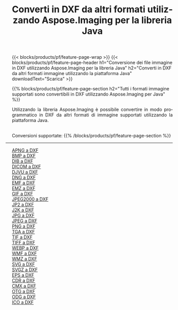 ﻿---
title: Converti in DXF da altri formati utilizzando Aspose.Imaging per la libreria Java 
weight: 3920
url: /it/java/conversion/to/dxf 
lang: it
langdirlevel: 2
locales: zh-hans,ja,it,ru,de,es,fr,nl,id,lt,pl,pt,vi,tr,ko,zh-hant,ar,hi,th,sv,cs,uk,he
description: Usando Aspose.Imaging puoi convertire in DXF da altri formati usando Java
---

{{< blocks/products/pf/feature-page-wrap >}}
{{< blocks/products/pf/feature-page-header h1="Conversione dei file immagine in DXF utilizzando Aspose.Imaging per la libreria Java" h2="Converti in DXF da altri formati immagine utilizzando la piattaforma Java" downloadText="Scarica" >}}


{{% blocks/products/pf/feature-page-section  h2="Tutti i formati immagine supportati sono convertibili in DXF utilizzando Aspose.Imaging per Java" %}}
<p align=justify>Utilizzando la libreria Aspose.Imaging è possibile convertire in modo programmatico in DXF da altri formati di immagine supportati utilizzando la piattaforma Java.</p>
<br/>
Conversioni supportate:
{{% /blocks/products/pf/feature-page-section %}}
<div class="container-fluid productfamilypage bg-gray">
    <div class="convertypes bg-gray agp-content section">
        <div class="container">
		<hr style="margin-left:-20px;"/>
		<div class="row other-converters">
		    <div class='col-md-2 other-converter remove-lp remove-rp'><a href="/imaging/it/java/conversion/apng-to-dxf" >APNG a DXF</a></div>
<div class='col-md-2 other-converter remove-lp remove-rp'><a href="/imaging/it/java/conversion/bmp-to-dxf" >BMP a DXF</a></div>
<div class='col-md-2 other-converter remove-lp remove-rp'><a href="/imaging/it/java/conversion/dib-to-dxf" >DIB a DXF</a></div>
<div class='col-md-2 other-converter remove-lp remove-rp'><a href="/imaging/it/java/conversion/dicom-to-dxf" >DICOM a DXF</a></div>
<div class='col-md-2 other-converter remove-lp remove-rp'><a href="/imaging/it/java/conversion/djvu-to-dxf" >DJVU a DXF</a></div>
<div class='col-md-2 other-converter remove-lp remove-rp'><a href="/imaging/it/java/conversion/dng-to-dxf" >DNG a DXF</a></div>
<div class='col-md-2 other-converter remove-lp remove-rp'><a href="/imaging/it/java/conversion/emf-to-dxf" >EMF a DXF</a></div>
<div class='col-md-2 other-converter remove-lp remove-rp'><a href="/imaging/it/java/conversion/emz-to-dxf" >EMZ a DXF</a></div>
<div class='col-md-2 other-converter remove-lp remove-rp'><a href="/imaging/it/java/conversion/gif-to-dxf" >GIF a DXF</a></div>
<div class='col-md-2 other-converter remove-lp remove-rp'><a href="/imaging/it/java/conversion/jpeg2000-to-dxf" >JPEG2000 a DXF</a></div>
<div class='col-md-2 other-converter remove-lp remove-rp'><a href="/imaging/it/java/conversion/jp2-to-dxf" >JP2 a DXF</a></div>
<div class='col-md-2 other-converter remove-lp remove-rp'><a href="/imaging/it/java/conversion/j2k-to-dxf" >J2K a DXF</a></div>
<div class='col-md-2 other-converter remove-lp remove-rp'><a href="/imaging/it/java/conversion/jpg-to-dxf" >JPG a DXF</a></div>
<div class='col-md-2 other-converter remove-lp remove-rp'><a href="/imaging/it/java/conversion/jpeg-to-dxf" >JPEG a DXF</a></div>
<div class='col-md-2 other-converter remove-lp remove-rp'><a href="/imaging/it/java/conversion/png-to-dxf" >PNG a DXF</a></div>
<div class='col-md-2 other-converter remove-lp remove-rp'><a href="/imaging/it/java/conversion/tga-to-dxf" >TGA a DXF</a></div>
<div class='col-md-2 other-converter remove-lp remove-rp'><a href="/imaging/it/java/conversion/tif-to-dxf" >TIF a DXF</a></div>
<div class='col-md-2 other-converter remove-lp remove-rp'><a href="/imaging/it/java/conversion/tiff-to-dxf" >TIFF a DXF</a></div>
<div class='col-md-2 other-converter remove-lp remove-rp'><a href="/imaging/it/java/conversion/webp-to-dxf" >WEBP a DXF</a></div>
<div class='col-md-2 other-converter remove-lp remove-rp'><a href="/imaging/it/java/conversion/wmf-to-dxf" >WMF a DXF</a></div>
<div class='col-md-2 other-converter remove-lp remove-rp'><a href="/imaging/it/java/conversion/wmz-to-dxf" >WMZ a DXF</a></div>
<div class='col-md-2 other-converter remove-lp remove-rp'><a href="/imaging/it/java/conversion/svg-to-dxf" >SVG a DXF</a></div>
<div class='col-md-2 other-converter remove-lp remove-rp'><a href="/imaging/it/java/conversion/svgz-to-dxf" >SVGZ a DXF</a></div>
<div class='col-md-2 other-converter remove-lp remove-rp'><a href="/imaging/it/java/conversion/eps-to-dxf" >EPS a DXF</a></div>
<div class='col-md-2 other-converter remove-lp remove-rp'><a href="/imaging/it/java/conversion/cdr-to-dxf" >CDR a DXF</a></div>
<div class='col-md-2 other-converter remove-lp remove-rp'><a href="/imaging/it/java/conversion/cmx-to-dxf" >CMX a DXF</a></div>
<div class='col-md-2 other-converter remove-lp remove-rp'><a href="/imaging/it/java/conversion/otg-to-dxf" >OTG a DXF</a></div>
<div class='col-md-2 other-converter remove-lp remove-rp'><a href="/imaging/it/java/conversion/odg-to-dxf" >ODG a DXF</a></div>
<div class='col-md-2 other-converter remove-lp remove-rp'><a href="/imaging/it/java/conversion/ico-to-dxf" >ICO a DXF</a></div>
                </div>
        </div>
    </div>
</div>
<br/>

